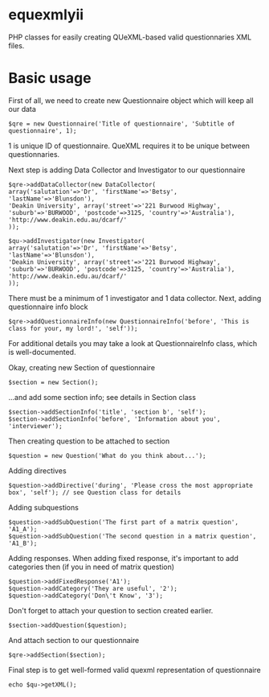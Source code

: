 equexmlyii
==========

PHP classes for easily creating QUeXML-based valid questionnaries XML files.

Basic usage
===========

First of all, we need to create new Questionnaire object which will keep all our data

    $qre = new Questionnaire('Title of questionnaire', 'Subtitle of questionnaire', 1);

1 is unique ID of questionnaire. QueXML requires it to be unique between questionnaries.

Next step is adding Data Collector and Investigator to our questionnaire

    $qre->addDataCollector(new DataCollector(
    array('salutation'=>'Dr', 'firstName'=>'Betsy', 'lastName'=>'Blunsdon'),
    'Deakin University', array('street'=>'221 Burwood Highway', 'suburb'=>'BURWOOD', 'postcode'=>3125, 'country'=>'Australia'),
    'http://www.deakin.edu.au/dcarf/'
    ));

    $qu->addInvestigator(new Investigator(
    array('salutation'=>'Dr', 'firstName'=>'Betsy', 'lastName'=>'Blunsdon'),
    'Deakin University', array('street'=>'221 Burwood Highway', 'suburb'=>'BURWOOD', 'postcode'=>3125, 'country'=>'Australia'),
    'http://www.deakin.edu.au/dcarf/'
    ));

There must be a minimum of 1 investigator and 1 data collector.
Next, adding questionnaire info block

    $qre->addQuestionnaireInfo(new QuestionnaireInfo('before', 'This is class for your, my lord!', 'self'));

For additional details you may take a look at QuestionnaireInfo class, which is well-documented.

Okay, creating new Section of questionnaire

    $section = new Section();

...and add some section info; see details in Section class

    $section->addSectionInfo('title', 'section b', 'self');
    $section->addSectionInfo('before', 'Information about you', 'interviewer');

Then creating question to be attached to section

    $question = new Question('What do you think about...');

Adding directives

    $question->addDirective('during', 'Please cross the most appropriate box', 'self'); // see Question class for details

Adding subquestions

    $question->addSubQuestion('The first part of a matrix question', 'A1_A');
    $question->addSubQuestion('The second question in a matrix question', 'A1_B');

Adding responses. When adding fixed response, it's important to add categories then (if you in need of matrix question)

    $question->addFixedResponse('A1');
    $question->addCategory('They are useful', '2');
    $question->addCategory('Don\'t Know', '3');

Don't forget to attach your question to section created earlier.

    $section->addQuestion($question);

And attach section to our questionnaire

    $qre->addSection($section);

Final step is to get well-formed valid quexml representation of questionnaire

    echo $qu->getXML();
